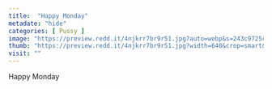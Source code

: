 ```yaml
---
title:  "Happy Monday"
metadate: "hide"
categories: [ Pussy ]
image: "https://preview.redd.it/4njkrr7br9r51.jpg?auto=webp&s=243c9725ca34a8569acb74c9feff370283baa851"
thumb: "https://preview.redd.it/4njkrr7br9r51.jpg?width=640&crop=smart&auto=webp&s=142051c93d02b735f9bc21ce95996907eee2e043"
visit: ""
---
```

Happy Monday
